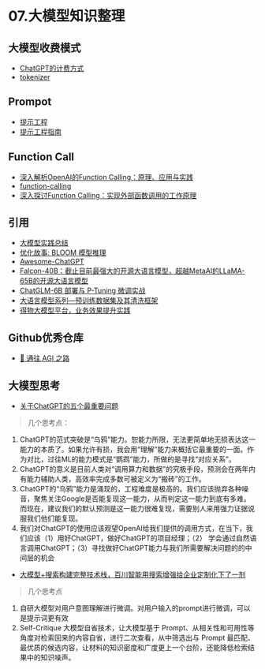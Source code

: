 # 07.大模型知识整理

## 大模型收费模式
- [ChatGPT的计费方式](https://zhuanlan.zhihu.com/p/612954797)
- [tokenizer](https://platform.openai.com/tokenizer)

## Prompot
- [提示工程](https://github.com/prompt-engineering)
- [提示工程指南](https://www.promptingguide.ai/zh)

## Function Call
- [深入解析OpenAI的Function Calling：原理、应用与实践](https://www.jasonzk.com/ai/functioncalling/)
- [function-calling](https://platform.openai.com/docs/guides/function-calling)
- [深入探讨Function Calling：实现外部函数调用的工作原理](https://www.cnblogs.com/ruipeng/p/18216610)

## 引用
- [大模型实践总结](https://juejin.cn/post/7214318587429961786)
- [优化故事: BLOOM 模型推理](https://zhuanlan.zhihu.com/p/622685227)
- [Awesome-ChatGPT](https://github.com/dalinvip/Awesome-ChatGPT)
- [Falcon-40B：截止目前最强大的开源大语言模型，超越MetaAI的LLaMA-65B的开源大语言模型](https://mp.weixin.qq.com/s/Vy_xWBuZU0AaaPMCIhKIyw)
- [ChatGLM-6B 部署与 P-Tuning 微调实战](https://cloud.tencent.com/developer/article/2280193?areaSource=101001.16)
- [大语言模型系列—预训练数据集及其清洗框架](https://mp.weixin.qq.com/s/z_R-Fo6kcR2rm0FiRC86Vw)
- [得物大模型平台，业务效果提升实践](https://mp.weixin.qq.com/s/IVLnVog2f1IPXrx7LjIR7g)

## Github优秀仓库
- [🌈 通往 AGI 之路](https://waytoagi.feishu.cn/wiki/QPe5w5g7UisbEkkow8XcDmOpn8e?chunked=false)
## 大模型思考
- [关于ChatGPT的五个最重要问题](https://mp.weixin.qq.com/s/ACMAeGi0LPRWt2B8VrIojQ)
> 几个思考点：
1. ChatGPT的范式突破是“乌鸦”能力。恕能力所限，无法更简单地无损表达这一能力的本质了。如果允许有损，我会用“理解”能力来概括它最重要的一面。作为对比，过往ML的能力模式是“鹦鹉”能力，所做的是寻找“对应关系”。
2. ChatGPT的意义是目前人类对“调用算力和数据”的究极手段，预测会在两年内有能力辅助人类，高效率完成多数可被定义为“搬砖”的工作。
3. ChatGPT的“乌鸦”能力是涌现的，工程难度是极高的。我们应该抛弃各种噪音，聚焦关注Google是否能复现这一能力，从而判定这一能力到底有多难。而现在，建议我们的默认预测是这一能力很难复现，需要别人来用强力证据说服我们他们能复现。
4. 我们对ChatGPT的使用应该观望OpenAI给我们提供的调用方式，在当下，我们应该（1）用好ChatGPT，做好ChatGPT的项目经理；（2） 学会通过自然语言调用ChatGPT；（3）寻找做好ChatGPT能力与我们所需要解决问题的的中间层的机会

- [大模型+搜索构建完整技术栈，百川智能用搜索增强给企业定制化下了一剂](https://cloud.tencent.com/developer/article/2373020)
> 几个思考点
1. 自研大模型对用户意图理解进行微调。对用户输入的prompt进行微调，可以是提示词更有效
2.  Self-Critique 大模型自省技术，让大模型基于 Prompt、从相关性和可用性等角度对检索回来的内容自省，进行二次查看，从中筛选出与 Prompt 最匹配、最优质的候选内容，让材料的知识密度和广度更上一个台阶，还能降低检索结果中的知识噪声。

